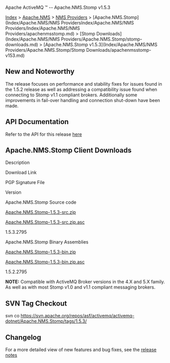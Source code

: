 Apache ActiveMQ ™ -- Apache.NMS.Stomp v1.5.3 

[Index](index.html) > [Apache.NMS](Index/apacheIndex/Overview/nms.md) > [NMS Providers](Index/Apache.NMS/nms-providers.md) > [Apache.NMS.Stomp](Index/Apache.NMS/NMS ProvidersIndex/Apache.NMS/NMS Providers/Index/Apache.NMS/NMS Providers/apachenmsstomp.md) > [Stomp Downloads](Index/Apache.NMS/NMS Providers/Apache.NMS.Stomp/stomp-downloads.md) > [Apache.NMS.Stomp v1.5.3](Index/Apache.NMS/NMS Providers/Apache.NMS.Stomp/Stomp Downloads/apachenmsstomp-v153.md)

New and Noteworthy
------------------

The release focuses on performance and stability fixes for issues found in the 1.5.2 release as well as addressing a compatibility issue found when connecting to Stomp v1.1 compliant brokers. Additionally some improvements in fail-over handling and connection shut-down have been made.

API Documentation
-----------------

Refer to the API for this release [here](nms-Index/Site/NavigationIndex/Site/Navigation/Index/Site/Navigation/api.md)

Apache.NMS.Stomp Client Downloads
---------------------------------

Description

Download Link

PGP Signature File

Version

Apache.NMS.Stomp Source code

[Apache.NMS.Stomp-1.5.3-src.zip](http://www.apache.org/dyn/closer.cgi/activemq/apache-nms/1.5.0/Apache.NMS.Stomp-1.5.3-src.zip)

[Apache.NMS.Stomp-1.5.3-src.zip.asc](http://www.apache.org/dyn/closer.cgi/activemq/apache-nms/1.5.0/Apache.NMS.Stomp-1.5.3-src.zip.asc)

1.5.3.2795

Apache.NMS.Stomp Binary Assemblies

[Apache.NMS.Stomp-1.5.3-bin.zip](http://www.apache.org/dyn/closer.cgi/activemq/apache-nms/1.5.0/Apache.NMS.Stomp-1.5.3-bin.zip)

[Apache.NMS.Stomp-1.5.3-bin.zip.asc](http://www.apache.org/dyn/closer.cgi/activemq/apache-nms/1.5.0/Apache.NMS.Stomp-1.5.3-bin.zip.asc)

1.5.2.2795

  

**NOTE:** Compatible with ActiveMQ Broker versions in the 4.X and 5.X family. As well as with most Stomp v1.0 and v1.1 compliant messaging brokers.

SVN Tag Checkout
----------------

svn co https://svn.apache.org/repos/asf/activemq/activemq-dotnet/Apache.NMS.Stomp/tags/1.5.3/

Changelog
---------

For a more detailed view of new features and bug fixes, see the [release notes](https://issues.apache.org/jira/secure/ReleaseNote.jspa?projectId=12311201&styleName=Html&version=12319084)


